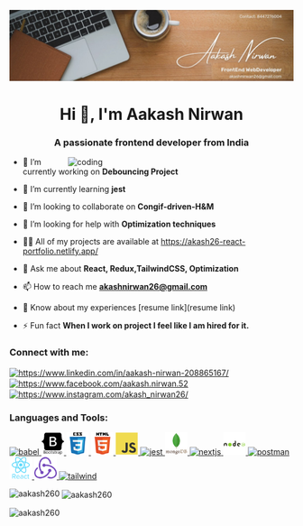 
 ![logo](https://github.com/Aakash260/Aakash260/blob/main/linkedbanner.jpeg)
 
 <h1 align="center">Hi 👋, I'm Aakash Nirwan</h1>
<h3 align="center">A passionate frontend developer from India</h3>
<img align="right" alt="coding" width="400" src="https://media1.tenor.com/images/cd37fa49c983ac905df0016fd5b6a2ee/tenor.gif?itemid=13165216">

 
- 🔭 I’m currently working on **Debouncing Project**

- 🌱 I’m currently learning **jest**

- 👯 I’m looking to collaborate on **Congif-driven-H&M**

- 🤝 I’m looking for help with **Optimization techniques**

- 👨‍💻 All of my projects are available at https://akash26-react-portfolio.netlify.app/

- 💬 Ask me about **React, Redux,TailwindCSS, Optimization**

- 📫 How to reach me **akashnirwan26@gmail.com**

- 📄 Know about my experiences [resume link](resume link)

- ⚡ Fun fact **When I work on project I feel like I am hired for it.**

<h3 align="left">Connect with me:</h3>
<p align="left">
<a href="https://linkedin.com/in/https://www.linkedin.com/in/aakash-nirwan-208865167/" target="blank"><img align="center" src="https://raw.githubusercontent.com/rahuldkjain/github-profile-readme-generator/master/src/images/icons/Social/linked-in-alt.svg" alt="https://www.linkedin.com/in/aakash-nirwan-208865167/" height="30" width="40" /></a>
<a href="https://fb.com/https://www.facebook.com/aakash.nirwan.52" target="blank"><img align="center" src="https://raw.githubusercontent.com/rahuldkjain/github-profile-readme-generator/master/src/images/icons/Social/facebook.svg" alt="https://www.facebook.com/aakash.nirwan.52" height="30" width="40" /></a>
<a href="https://instagram.com/https://www.instagram.com/akash_nirwan26/" target="blank"><img align="center" src="https://raw.githubusercontent.com/rahuldkjain/github-profile-readme-generator/master/src/images/icons/Social/instagram.svg" alt="https://www.instagram.com/akash_nirwan26/" height="30" width="40" /></a>
</p>

<h3 align="left">Languages and Tools:</h3>
<p align="left"> <a href="https://babeljs.io/" target="_blank" rel="noreferrer"> <img src="https://www.vectorlogo.zone/logos/babeljs/babeljs-icon.svg" alt="babel" width="40" height="40"/> </a> <a href="https://getbootstrap.com" target="_blank" rel="noreferrer"> <img src="https://raw.githubusercontent.com/devicons/devicon/master/icons/bootstrap/bootstrap-plain-wordmark.svg" alt="bootstrap" width="40" height="40"/> </a> <a href="https://www.w3schools.com/css/" target="_blank" rel="noreferrer"> <img src="https://raw.githubusercontent.com/devicons/devicon/master/icons/css3/css3-original-wordmark.svg" alt="css3" width="40" height="40"/> </a> <a href="https://www.w3.org/html/" target="_blank" rel="noreferrer"> <img src="https://raw.githubusercontent.com/devicons/devicon/master/icons/html5/html5-original-wordmark.svg" alt="html5" width="40" height="40"/> </a> <a href="https://developer.mozilla.org/en-US/docs/Web/JavaScript" target="_blank" rel="noreferrer"> <img src="https://raw.githubusercontent.com/devicons/devicon/master/icons/javascript/javascript-original.svg" alt="javascript" width="40" height="40"/> </a> <a href="https://jestjs.io" target="_blank" rel="noreferrer"> <img src="https://www.vectorlogo.zone/logos/jestjsio/jestjsio-icon.svg" alt="jest" width="40" height="40"/> </a> <a href="https://www.mongodb.com/" target="_blank" rel="noreferrer"> <img src="https://raw.githubusercontent.com/devicons/devicon/master/icons/mongodb/mongodb-original-wordmark.svg" alt="mongodb" width="40" height="40"/> </a> <a href="https://nextjs.org/" target="_blank" rel="noreferrer"> <img src="https://cdn.worldvectorlogo.com/logos/nextjs-2.svg" alt="nextjs" width="40" height="40"/> </a> <a href="https://nodejs.org" target="_blank" rel="noreferrer"> <img src="https://raw.githubusercontent.com/devicons/devicon/master/icons/nodejs/nodejs-original-wordmark.svg" alt="nodejs" width="40" height="40"/> </a> <a href="https://postman.com" target="_blank" rel="noreferrer"> <img src="https://www.vectorlogo.zone/logos/getpostman/getpostman-icon.svg" alt="postman" width="40" height="40"/> </a> <a href="https://reactjs.org/" target="_blank" rel="noreferrer"> <img src="https://raw.githubusercontent.com/devicons/devicon/master/icons/react/react-original-wordmark.svg" alt="react" width="40" height="40"/> </a> <a href="https://redux.js.org" target="_blank" rel="noreferrer"> <img src="https://raw.githubusercontent.com/devicons/devicon/master/icons/redux/redux-original.svg" alt="redux" width="40" height="40"/> </a> <a href="https://tailwindcss.com/" target="_blank" rel="noreferrer"> <img src="https://www.vectorlogo.zone/logos/tailwindcss/tailwindcss-icon.svg" alt="tailwind" width="40" height="40"/> </a> </p>

<p><img align="left" src="https://github-readme-stats.vercel.app/api/top-langs?username=aakash260&show_icons=true&locale=en&layout=compact" alt="aakash260" /></p>

<p>&nbsp;<img align="center" src="https://github-readme-stats.vercel.app/api?username=aakash260&show_icons=true&locale=en" alt="aakash260" /></p>

<p><img align="center" src="https://github-readme-streak-stats.herokuapp.com/?user=aakash260&" alt="aakash260" /></p>
